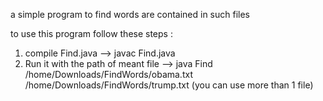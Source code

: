 a simple program to find words are contained in such files

to use this program follow these steps :

1. compile Find.java --> javac Find.java
2. Run it with the path of meant file --> java Find /home/Downloads/FindWords/obama.txt /home/Downloads/FindWords/trump.txt  (you can use more than 1 file)
 


